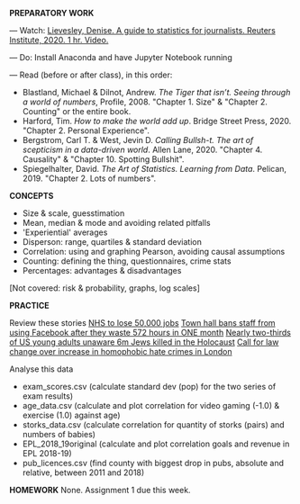 **PREPARATORY WORK**

— Watch:
[Lievesley, Denise. A guide to statistics for journalists. Reuters Institute, 2020. 1 hr. Video.](https://www.youtube.com/watch?v=_qioPxHuk0U)

— Do:
Install Anaconda and have Jupyter Notebook running

— Read (before or after class), in this order:

- Blastland, Michael & Dilnot, Andrew. *The Tiger that isn’t. Seeing through a world of numbers*, Profile, 2008. "Chapter 1. Size" & "Chapter 2. Counting" or the entire book.
- Harford, Tim. *How to make the world add up*. Bridge Street Press, 2020. "Chapter 2. Personal Experience".
- Bergstrom, Carl T. & West, Jevin D. *Calling Bullsh-t. The art of scepticism in a data-driven world*. Allen Lane, 2020. "Chapter 4. Causality" & "Chapter 10. Spotting Bullshit".
- Spiegelhalter, David. *The Art of Statistics. Learning from Data*. Pelican, 2019. "Chapter 2. Lots of numbers".


**CONCEPTS**
- Size & scale, guesstimation
- Mean, median & mode and avoiding related pitfalls
- 'Experiential' averages
- Disperson: range, quartiles & standard deviation
- Correlation: using and graphing Pearson, avoiding causal assumptions
- Counting: defining the thing, questionnaires, crime stats
- Percentages: advantages & disadvantages

[Not covered: risk & probability, graphs, log scales]

**PRACTICE**

Review these stories
[NHS to lose 50,000 jobs](https://www.bbc.co.uk/news/uk-england-london-12548153)
[Town hall bans staff from using Facebook after they waste 572 hours in ONE month](https://www.dailymail.co.uk/news/article-1210361/Town-hall-bans-staff-using-Facebook-waste-572-hours-month.html)
[Nearly two-thirds of US young adults unaware 6m Jews killed in the Holocaust](https://www.theguardian.com/world/2020/sep/16/holocaust-us-adults-study)
[Call for law change over increase in homophobic hate crimes in London](https://www.bbc.co.uk/news/uk-england-london-51049336)

Analyse this data
- exam_scores.csv (calculate standard dev (pop) for the two series of exam results)
- age_data.csv (calculate and plot correlation for video gaming (-1.0) & exercise (1.0) against age)
- storks_data.csv (calculate correlation for quantity of storks (pairs) and numbers of babies)
- EPL_2018_19original (calculate and plot correlation goals and revenue in EPL 2018-19)
- pub_licences.csv (find county with biggest drop in pubs, absolute and relative, between 2011 and 2018)

**HOMEWORK**
None. Assignment 1 due this week.
